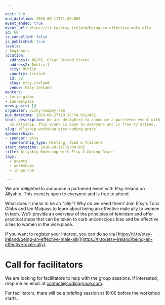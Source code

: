 ```yaml
---

cost: 0.0
end_datetime: 2016-08-11T21:00:00Z
event_ended: true
event_url: https://ti.to/etsy-ireland/being-an-effective-male-ally
id: 68
is_cancelled: false
is_published: true
levels:
- Beginners
location:
  address1: 66/67, Great Strand Street
  address2: Dublin 1
  city: dublin
  country: ireland
  id: 32
  slug: etsy-ireland
  venue: Etsy Ireland
mentors:
- toria-gibbs
- ian-malpass
news_posts: []
organiser: vicky-twomey-lee
pub_datetime: 2016-06-27T10:38:34.691249Z
short_description: We are delighted to announce a partnered event with Etsy Ireland
  on Allyship. This event is open to everyone and is free to attend.
slug: allyship-workshop-etsy-coding-grace
sponsorships:
- sponsor: etsy
  sponsorship_type: Hosting, food & Trainers
start_datetime: 2016-08-11T19:00:00Z
title: Allyship Workshop with Etsy & Coding Grace
tags:
  - events
  - workshops
  - in-person

---
```


We are delighted to announce a partnered event with Etsy Ireland on Allyship. This event is open to everyone and is free to attend.

What does it mean to be an "ally"? Why do we need them? Join Etsy's Toria Gibbs and Ian Malpass to learn about being an effective male ally to women in tech. We'll provide an overview of the principles of feminism and offer practical steps that can be taken to curb unconscious bias and be effective allies to women in the workplace.

If you want to register your interest, you can do so via [https://ti.to/etsy-ireland/being-an-effective-male-ally](https://ti.to/etsy-ireland/being-an-effective-male-ally).

# Call for facilitators
We are looking for facilitators to help with the group sessions. If interested, drop me an email at <a href="mailto:contact@codinggrace.com">contact@codinggrace.com</a>.

For facilitators, there will be a briefing session at 18:00 before the workshop starts.